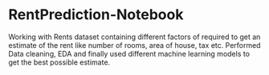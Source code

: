 # RentPrediction-Notebook
Working with Rents dataset containing different factors of required to get an estimate of the rent like number of rooms, area of house, tax etc.
Performed Data cleaning, EDA and finally used different machine learning models to get the best possible estimate.
